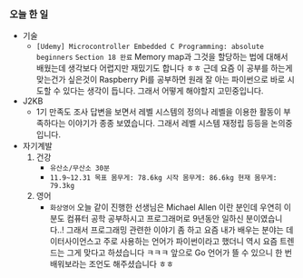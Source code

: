 ### 오늘 한 일

- 기술
  - `[Udemy] Microcontroller Embedded C Programming: absolute beginners`
    `Section 18 완료`
    Memory map과 그것을 할당하는 법에 대해서 배웠는데 생각보다 어렵지만 재밌기도 합니다 ㅎㅎ
    근데 요즘 이 공부를 하는게 맞는건가 싶은것이 Raspberry Pi를 공부하면 원래 잘 아는 파이썬으로 바로 시도할 수 있다는 생각이 듭니다. 그래서 어떻게 해야할지 고민중입니다.
- J2KB
  - 1기 만족도 조사 답변을 보면서 레벨 시스템의 정의나 레벨을 이용한 활동이 부족하다는 이야기가 종종 보였습니다.
    그래서 레벨 시스템 재정립 등등을 논의중입니다.
- 자기계발
  1. 건강
     - `유산소/무산소 30분`
     - `11.9~12.31 목표 몸무게: 78.6kg
       시작 몸무게: 86.6kg
       현재 몸무게: 79.3kg`
  2. 영어
     - `화상영어` 
       오늘 같이 진행한 선생님은 Michael Allen 이란 분인데 우연히 이분도 컴퓨터 공학 공부하시고 프로그래머로 9년동안 일하신 분이였습니다..! 그래서 프로그래밍 관련한 이야기 좀 하고 요즘 내가 배우는 분야는 데이터사이언스고 주로 사용하는 언어가 파이썬이라고 했더니 역시 요즘 트렌드는 그게 맞다고 하셨습니다 ㅋㅋㅋ
       앞으로 Go 언어가 뜰 수 있으니 한 번 배워보라는 조언도 해주셨습니다 ㅎㅎ